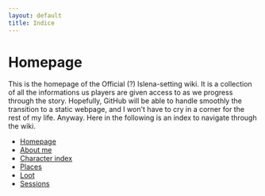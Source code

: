 ```yaml
---
layout: default
title: Indice
---
```


<style>
  body {
    background-image: url('/assets/bg.jpg');
    background-size: cover;
    background-repeat: no-repeat;
    background-position: center;
    background-attachment: fixed;
  }
</style>

# Homepage

This is the homepage of the Official (?) Islena-setting wiki. It is a collection of all the informations us players are given access to as we progress through the story. 
Hopefully, GitHub will be able to handle smoothly the transition to a static webpage, and I won't have to cry in a corner for the rest of my life.
Anyway. Here in the following is an index to navigate through the wiki.

- [Homepage](index.md)
- [About me](about.md)
- [Character index](Characterindex.md)
- [Places](Places/Places.md)
- [Loot](Loot/Loot.md)
- [Sessions](Sessioni/Logsession.md)


